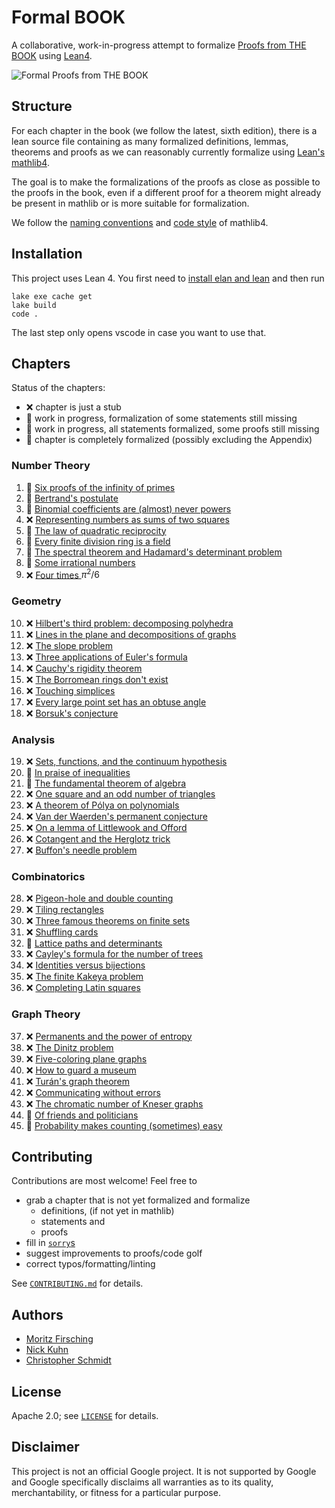 # Formal BOOK

A collaborative, work-in-progress attempt to formalize [Proofs from THE BOOK](https://link.springer.com/book/10.1007/978-3-662-57265-8) using [Lean4](https://leanprover.github.io/lean4/doc/whatIsLean.html).


![Formal Proofs from THE BOOK](formal_proofs_form_the_book.svg)

## Structure

For each chapter in the book (we follow the latest, sixth edition), there is a lean source file containing as many formalized definitions, lemmas, theorems and proofs as we can reasonably currently formalize using [Lean's mathlib4](https://github.com/leanprover-community/mathlib4).

The goal is to make the formalizations of the proofs as close as possible to the proofs in the book, even if a different proof for a theorem might already be present in mathlib or is more suitable for formalization.

We follow the [naming conventions](https://github.com/leanprover-community/mathlib4/wiki/Porting-wiki#naming-convention) and [code style](https://leanprover-community.github.io/contribute/style.html) of mathlib4.

## Installation

This project uses Lean 4. You first need to [install elan and lean](https://leanprover.github.io/lean4/doc/setup.html) and then run
```shell
lake exe cache get
lake build
code .
```
The last step only opens vscode in case you want to use that.

## Chapters

Status of the chapters:

  - :x: chapter is just a stub
  - :thought_balloon: work in progress, formalization of some statements still missing
  - :speech_balloon: work in progress, all statements formalized, some proofs still missing
  - :tada: chapter is completely formalized (possibly excluding the Appendix)

### Number Theory
  1. :speech_balloon: [Six proofs of the infinity of primes](./src/chapters/01_Six_proofs_of_the_infinity_of_primes.lean)
  2. :speech_balloon: [Bertrand's postulate](./src/chapters/02_Bertrand's_postulate.lean)
  3. :speech_balloon: [Binomial coefficients are (almost) never powers](./src/chapters/03_Binomial_coefficients_are_(almost)_never_powers.lean)
  4. :x: [Representing numbers as sums of two squares](./src/chapters/04_Representing_numbers_as_sums_of_two_squares.lean)
  5. :thought_balloon: [The law of quadratic reciprocity](./src/chapters/05_The_law_of_quadratic_reciprocity.lean)
  6. :thought_balloon: [Every finite division ring is a field](./src/chapters/06_Every_finite_division_ring_is_a_field.lean)
  7. :thought_balloon: [The spectral theorem and Hadamard's determinant problem](./src/chapters/07_The_spectral_theorem_and_Hadamard's_determinant_problem.lean)
  8. :thought_balloon: [Some irrational numbers](./src/chapters/08_Some_irrational_numbers.lean)
  9. :x: [Four times ](./src/chapters/09_Four_times_pi²_over_6.lean)$\pi^2/6$

### Geometry
  10. :x: [Hilbert's third problem: decomposing polyhedra](./src/chapters/10_Hilbert's_third_problem_decomposing_polyhedra.lean)
  11. :x: [Lines in the plane and decompositions of graphs](./src/chapters/11_Lines_in_the_plane_and_decompositions_of_graphs.lean)
  12. :x: [The slope problem](./src/chapters/12_The_slope_problem.lean)
  13. :x: [Three applications of Euler's formula](./src/chapters/13_Three_applications_of_Euler's_formula.lean)
  14. :x: [Cauchy's rigidity theorem](./src/chapters/14_Cauchy's_rigidity_theorem.lean)
  15. :x: [The Borromean rings don't exist](./src/chapters/15_The_Borromean_rings_don't_exist.lean)
  16. :x: [Touching simplices](./src/chapters/16_Touching_simplices.lean)
  17. :x: [Every large point set has an obtuse angle](./src/chapters/17_Every_large_point_set_has_an_obtuse_angle.lean)
  18. :x: [Borsuk's conjecture](./src/chapters/18_Borsuk's_conjecture.lean)
### Analysis
  19. :x: [Sets, functions, and the continuum hypothesis](./src/chapters/19_Sets,_functions,_and_the_continuum_hypothesis.lean)
  20. :thought_balloon: [In praise of inequalities](./src/chapters/20_In_praise_of_inequalities.lean)
  21. :thought_balloon: [The fundamental theorem of algebra](./src/chapters/21_The_fundamental_theorem_of_algebra.lean)
  22. :x: [One square and an odd number of triangles](./src/chapters/22_One_square_and_an_odd_number_of_triangles.lean)
  23. :x: [A theorem of Pólya on polynomials](./src/chapters/23_A_theorem_of_Pólya_on_polynomials.lean)
  24. :x: [Van der Waerden's permanent conjecture](./src/chapters/24_Van_der_Waerden's_permanent_conjecture.lean)
  25. :x: [On a lemma of Littlewook and Offord](./src/chapters/25_On_a_lemma_of_Littlewook_and_Offord.lean)
  26. :x: [Cotangent and the Herglotz trick](./src/chapters/26_Cotangent_and_the_Herglotz_trick.lean)
  27. :x: [Buffon's needle problem](./src/chapters/27_Buffon's_needle_problem.lean)
### Combinatorics
  28. :x: [Pigeon-hole and double counting](./src/chapters/28_Pigeon-hole_and_double_counting.lean)
  29. :x: [Tiling rectangles](./src/chapters/29_Tiling_rectangles.lean)
  30. :x: [Three famous theorems on finite sets](./src/chapters/30_Three_famous_theorems_on_finite_sets.lean)
  31. :x: [Shuffling cards](./src/chapters/31_Shuffling_cards.lean)
  32. :thought_balloon: [Lattice paths and determinants](./src/chapters/32_Lattice_paths_and_determinants.lean)
  33. :x: [Cayley's formula for the number of trees](./src/chapters/33_Cayley's_formula_for_the_number_of_trees.lean)
  34. :x: [Identities versus bijections](./src/chapters/34_Identities_versus_bijections.lean)
  35. :x: [The finite Kakeya problem](./src/chapters/35_The_finite_Kakeya_problem.lean)
  36. :x: [Completing Latin squares](./src/chapters/36_Completing_Latin_squares.lean)
### Graph Theory
  37. :x: [Permanents and the power of entropy](./src/chapters/37_Permanents_and_the_power_of_entropy.lean)
  38. :x: [The Dinitz problem](./src/chapters/38_The_Dinitz_problem.lean)
  39. :x: [Five-coloring plane graphs](./src/chapters/39_Five-coloring_plane_graphs.lean)
  40. :x: [How to guard a museum](./src/chapters/40_How_to_guard_a_museum.lean)
  41. :x: [Turán's graph theorem](./src/chapters/41_Turán's_graph_theorem.lean)
  42. :x: [Communicating without errors](./src/chapters/42_Communicating_without_errors.lean)
  43. :x: [The chromatic number of Kneser graphs](./src/chapters/43_The_chromatic_number_of_Kneser_graphs.lean)
  44. :speech_balloon: [Of friends and politicians](./src/chapters/44_Of_friends_and_politicians.lean)
  45. :thought_balloon: [Probability makes counting (sometimes) easy](./src/chapters/45_Probability_makes_counting_(sometimes)_easy.lean)

## Contributing

Contributions are most welcome! Feel free to
  - grab a chapter that is not yet formalized and formalize
    - definitions, (if not yet in mathlib)
    - statements and
    - proofs
  - fill in [`sorry`s](https://github.com/search?q=repo%3Amo271%2Fformal_book+sorry+path%3A*.lean&type=code)
  - suggest improvements to proofs/code golf
  - correct typos/formatting/linting

See [`CONTRIBUTING.md`](CONTRIBUTING.md) for details.

## Authors

  - [Moritz Firsching](https://github.com/mo271)
  - [Nick Kuhn](https://github.com/nick-kuhn)
  - [Christopher Schmidt](https://github.com/C-h-r-i-s-x)

## License

Apache 2.0; see [`LICENSE`](LICENSE) for details.

## Disclaimer

This project is not an official Google project. It is not supported by
Google and Google specifically disclaims all warranties as to its quality,
merchantability, or fitness for a particular purpose.
